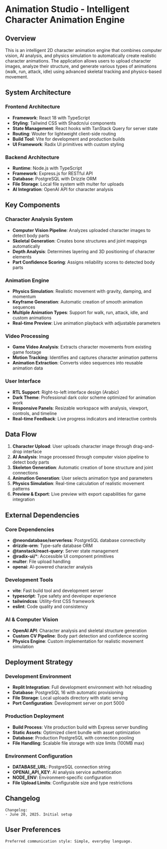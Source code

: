 # Animation Studio - Intelligent Character Animation Engine

## Overview

This is an intelligent 2D character animation engine that combines computer vision, AI analysis, and physics simulation to automatically create realistic character animations. The application allows users to upload character images, analyze their structure, and generate various types of animations (walk, run, attack, idle) using advanced skeletal tracking and physics-based movement.

## System Architecture

### Frontend Architecture
- **Framework**: React 18 with TypeScript
- **Styling**: Tailwind CSS with Shadcn/ui components
- **State Management**: React hooks with TanStack Query for server state
- **Routing**: Wouter for lightweight client-side routing
- **Build Tool**: Vite for development and production builds
- **UI Framework**: Radix UI primitives with custom styling

### Backend Architecture
- **Runtime**: Node.js with TypeScript
- **Framework**: Express.js for RESTful API
- **Database**: PostgreSQL with Drizzle ORM
- **File Storage**: Local file system with multer for uploads
- **AI Integration**: OpenAI API for character analysis

## Key Components

### Character Analysis System
- **Computer Vision Pipeline**: Analyzes uploaded character images to detect body parts
- **Skeletal Generation**: Creates bone structures and joint mappings automatically
- **Depth Analysis**: Determines layering and 3D positioning of character elements
- **Part Confidence Scoring**: Assigns reliability scores to detected body parts

### Animation Engine
- **Physics Simulation**: Realistic movement with gravity, damping, and momentum
- **Keyframe Generation**: Automatic creation of smooth animation sequences
- **Multiple Animation Types**: Support for walk, run, attack, idle, and custom animations
- **Real-time Preview**: Live animation playback with adjustable parameters

### Video Processing
- **Game Video Analysis**: Extracts character movements from existing game footage
- **Motion Tracking**: Identifies and captures character animation patterns
- **Animation Extraction**: Converts video sequences into reusable animation data

### User Interface
- **RTL Support**: Right-to-left interface design (Arabic)
- **Dark Theme**: Professional dark color scheme optimized for animation work
- **Responsive Panels**: Resizable workspace with analysis, viewport, controls, and timeline
- **Real-time Feedback**: Live progress indicators and interactive controls

## Data Flow

1. **Character Upload**: User uploads character image through drag-and-drop interface
2. **AI Analysis**: Image processed through computer vision pipeline to detect body parts
3. **Skeleton Generation**: Automatic creation of bone structure and joint connections
4. **Animation Generation**: User selects animation type and parameters
5. **Physics Simulation**: Real-time calculation of realistic movement patterns
6. **Preview & Export**: Live preview with export capabilities for game integration

## External Dependencies

### Core Dependencies
- **@neondatabase/serverless**: PostgreSQL database connectivity
- **drizzle-orm**: Type-safe database ORM
- **@tanstack/react-query**: Server state management
- **@radix-ui/***: Accessible UI component primitives
- **multer**: File upload handling
- **openai**: AI-powered character analysis

### Development Tools
- **vite**: Fast build tool and development server
- **typescript**: Type safety and developer experience
- **tailwindcss**: Utility-first CSS framework
- **eslint**: Code quality and consistency

### AI & Computer Vision
- **OpenAI API**: Character analysis and skeletal structure generation
- **Custom CV Pipeline**: Body part detection and confidence scoring
- **Physics Engine**: Custom implementation for realistic movement simulation

## Deployment Strategy

### Development Environment
- **Replit Integration**: Full development environment with hot reloading
- **Database**: PostgreSQL 16 with automatic provisioning
- **File Storage**: Local uploads directory with static serving
- **Port Configuration**: Development server on port 5000

### Production Deployment
- **Build Process**: Vite production build with Express server bundling
- **Static Assets**: Optimized client bundle with asset optimization
- **Database**: Production PostgreSQL with connection pooling
- **File Handling**: Scalable file storage with size limits (100MB max)

### Environment Configuration
- **DATABASE_URL**: PostgreSQL connection string
- **OPENAI_API_KEY**: AI analysis service authentication
- **NODE_ENV**: Environment-specific configuration
- **File Upload Limits**: Configurable size and type restrictions

## Changelog

```
Changelog:
- June 20, 2025. Initial setup
```

## User Preferences

```
Preferred communication style: Simple, everyday language.
```